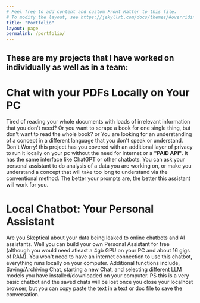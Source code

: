 ```yaml
---
# Feel free to add content and custom Front Matter to this file.
# To modify the layout, see https://jekyllrb.com/docs/themes/#overriding-theme-defaults
title: "Portfolio"
layout: page
permalink: /portfolio/
---
```


## These are my projects that I have worked on individually as well as in a team:

# Chat with your PDFs Locally on Your PC

Tired of reading your whole documents with loads of irrelevant information that you don't need? Or you want to scrape a book for one single thing, but don't want to read the whole book? or You are looking for an understanding of a concept in a different language that you don't speak or understand. Don't Worry! this project has you covered with an additional layer of privacy to run it locally on your pc without the need for internet or a **"PAID API"**. It has the same interface like ChatGPT or other chatbots. You can ask your personal assistant to do analysis of a data you are working on, or make you understand a concept that will take too long to understand via the conventional method. The better your prompts are, the better this assistant will work for you.

# Local Chatbot: Your Personal Assistant

Are you Skeptical about your data being leaked to online chatbots and AI assistants. Well you can build your own Personal Assistant for free (although you would need atleast a 4gb GPU on your PC and about 16 gigs of RAM). You won't need to have an internet connection to use this chatbot, everything runs locally on your computer. Additional functions include, Saving/Archiving Chat, starting a new Chat, and selecting different LLM models you have installed/downloaded on your computer. PS this is a very basic chatbot and the saved chats will be lost once you close your localhost browser, but you can copy paste the text in a text or doc file to save the conversation. 